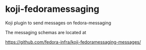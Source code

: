# koji-fedoramessaging

Koji plugin to send messages on fedora-messaging

The messaging schemas are located at

https://github.com/fedora-infra/koji-fedoramessaging-messages/
